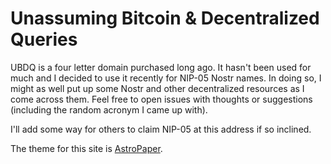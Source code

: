 # Unassuming Bitcoin & Decentralized Queries

UBDQ is a four letter domain purchased long ago. It hasn't been used for much and I decided to use it recently for NIP-05 Nostr names. In doing so, I might as well put up some Nostr and other decentralized resources as I come across them. Feel free to open issues with thoughts or suggestions (including the random acronym I came up with).

I'll add some way for others to claim NIP-05 at this address if so inclined.

The theme for this site is [AstroPaper](https://astro-paper.pages.dev/).
